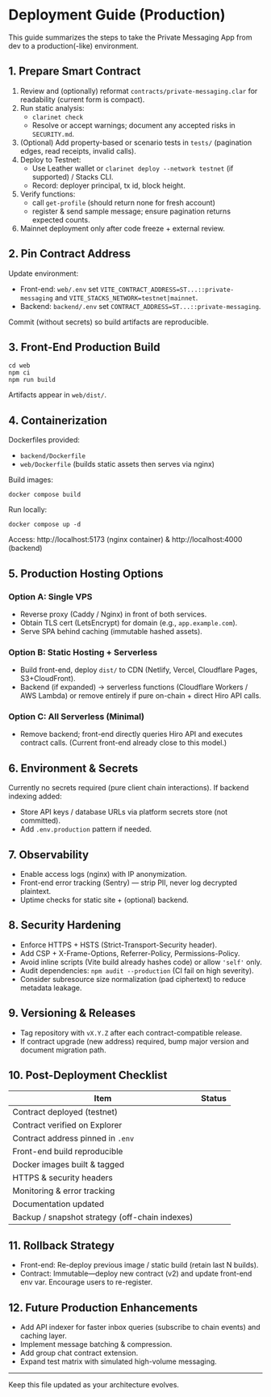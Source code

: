 # Deployment Guide (Production)

This guide summarizes the steps to take the Private Messaging App from dev to a production(-like) environment.

## 1. Prepare Smart Contract
1. Review and (optionally) reformat `contracts/private-messaging.clar` for readability (current form is compact).
2. Run static analysis:
   - `clarinet check`
   - Resolve or accept warnings; document any accepted risks in `SECURITY.md`.
3. (Optional) Add property-based or scenario tests in `tests/` (pagination edges, read receipts, invalid calls).
4. Deploy to Testnet:
   - Use Leather wallet or `clarinet deploy --network testnet` (if supported) / Stacks CLI.
   - Record: deployer principal, tx id, block height.
5. Verify functions:
   - call `get-profile` (should return none for fresh account)
   - register & send sample message; ensure pagination returns expected counts.
6. Mainnet deployment only after code freeze + external review.

## 2. Pin Contract Address
Update environment:
- Front-end: `web/.env` set `VITE_CONTRACT_ADDRESS=ST...::private-messaging` and `VITE_STACKS_NETWORK=testnet|mainnet`.
- Backend: `backend/.env` set `CONTRACT_ADDRESS=ST...::private-messaging`.

Commit (without secrets) so build artifacts are reproducible.

## 3. Front-End Production Build
```
cd web
npm ci
npm run build
```
Artifacts appear in `web/dist/`.

## 4. Containerization
Dockerfiles provided:
- `backend/Dockerfile`
- `web/Dockerfile` (builds static assets then serves via nginx)

Build images:
```
docker compose build
```
Run locally:
```
docker compose up -d
```
Access: http://localhost:5173 (nginx container) & http://localhost:4000 (backend)

## 5. Production Hosting Options
### Option A: Single VPS
- Reverse proxy (Caddy / Nginx) in front of both services.
- Obtain TLS cert (LetsEncrypt) for domain (e.g., `app.example.com`).
- Serve SPA behind caching (immutable hashed assets).

### Option B: Static Hosting + Serverless
- Build front-end, deploy `dist/` to CDN (Netlify, Vercel, Cloudflare Pages, S3+CloudFront).
- Backend (if expanded) -> serverless functions (Cloudflare Workers / AWS Lambda) or remove entirely if pure on-chain + direct Hiro API calls.

### Option C: All Serverless (Minimal)
- Remove backend; front-end directly queries Hiro API and executes contract calls. (Current front-end already close to this model.)

## 6. Environment & Secrets
Currently no secrets required (pure client chain interactions). If backend indexing added:
- Store API keys / database URLs via platform secrets store (not committed).
- Add `.env.production` pattern if needed.

## 7. Observability
- Enable access logs (nginx) with IP anonymization.
- Front-end error tracking (Sentry) — strip PII, never log decrypted plaintext.
- Uptime checks for static site + (optional) backend.

## 8. Security Hardening
- Enforce HTTPS + HSTS (Strict-Transport-Security header).
- Add CSP + X-Frame-Options, Referrer-Policy, Permissions-Policy.
- Avoid inline scripts (Vite build already hashes code) or allow `'self'` only.
- Audit dependencies: `npm audit --production` (CI fail on high severity).
- Consider subresource size normalization (pad ciphertext) to reduce metadata leakage.

## 9. Versioning & Releases
- Tag repository with `vX.Y.Z` after each contract-compatible release.
- If contract upgrade (new address) required, bump major version and document migration path.

## 10. Post-Deployment Checklist
| Item | Status |
|------|--------|
| Contract deployed (testnet) |  |
| Contract verified on Explorer |  |
| Contract address pinned in `.env` |  |
| Front-end build reproducible |  |
| Docker images built & tagged |  |
| HTTPS & security headers |  |
| Monitoring & error tracking |  |
| Documentation updated |  |
| Backup / snapshot strategy (off-chain indexes) |  |

## 11. Rollback Strategy
- Front-end: Re-deploy previous image / static build (retain last N builds).
- Contract: Immutable—deploy new contract (v2) and update front-end env var. Encourage users to re-register.

## 12. Future Production Enhancements
- Add API indexer for faster inbox queries (subscribe to chain events) and caching layer.
- Implement message batching & compression.
- Add group chat contract extension.
- Expand test matrix with simulated high-volume messaging.

---
Keep this file updated as your architecture evolves.
